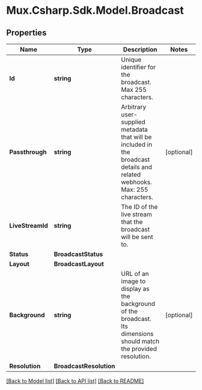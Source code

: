 # Mux.Csharp.Sdk.Model.Broadcast

## Properties

Name | Type | Description | Notes
------------ | ------------- | ------------- | -------------
**Id** | **string** | Unique identifier for the broadcast. Max 255 characters. | 
**Passthrough** | **string** | Arbitrary user-supplied metadata that will be included in the broadcast details and related webhooks. Max: 255 characters. | [optional] 
**LiveStreamId** | **string** | The ID of the live stream that the broadcast will be sent to. | 
**Status** | **BroadcastStatus** |  | 
**Layout** | **BroadcastLayout** |  | 
**Background** | **string** | URL of an image to display as the background of the broadcast. Its dimensions should match the provided resolution. | [optional] 
**Resolution** | **BroadcastResolution** |  | 

[[Back to Model list]](../README.md#documentation-for-models) [[Back to API list]](../README.md#documentation-for-api-endpoints) [[Back to README]](../README.md)


